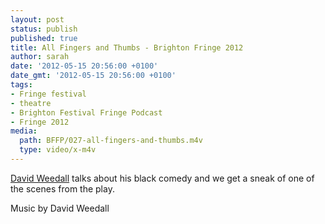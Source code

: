 ```yaml
---
layout: post
status: publish
published: true
title: All Fingers and Thumbs - Brighton Fringe 2012
author: sarah
date: '2012-05-15 20:56:00 +0100'
date_gmt: '2012-05-15 20:56:00 +0100'
tags:
- Fringe festival
- theatre
- Brighton Festival Fringe Podcast
- Fringe 2012
media:
  path: BFFP/027-all-fingers-and-thumbs.m4v
  type: video/x-m4v
---
```

<a href="http://secondimpression.org.uk" target="_blank">David Weedall</a> 
talks about his black comedy and we get a sneak of one of the scenes from the play.

Music by David Weedall

